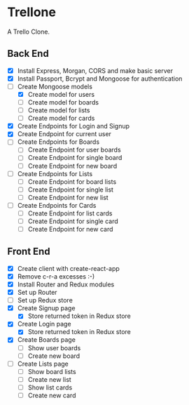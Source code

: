 # Trellone

A Trello Clone.

## Back End

* [x] Install Express, Morgan, CORS and make basic server
* [x] Install Passport, Bcrypt and Mongoose for authentication
* [ ] Create Mongoose models
  * [x] Create model for users
  * [ ] Create model for boards
  * [ ] Create model for lists
  * [ ] Create model for cards
* [x] Create Endpoints for Login and Signup
* [x] Create Endpoint for current user
* [ ] Create Endpoints for Boards
  * [ ] Create Endpoint for user boards 
  * [ ] Create Endpoint for single board
  * [ ] Create Endpoint for new board
* [ ] Create Endpoints for Lists
  * [ ] Create Endpoint for board lists
  * [ ] Create Endpoint for single list
  * [ ] Create Endpoint for new list
* [ ] Create Endpoints for Cards
  * [ ] Create Endpoint for list cards
  * [ ] Create Endpoint for single card
  * [ ] Create Endpoint for new card

## Front End

* [x] Create client with create-react-app
* [x] Remove c-r-a excesses :-)
* [x] Install Router and Redux modules
* [x] Set up Router
* [ ] Set up Redux store
* [x] Create Signup page
  * [x] Store returned token in Redux store
* [x] Create Login page
  * [x] Store returned token in Redux store
* [x] Create Boards page
  * [ ] Show user boards
  * [ ] Create new board
* [ ] Create Lists page
  * [ ] Show board lists
  * [ ] Create new list
  * [ ] Show list cards
  * [ ] Create new card
